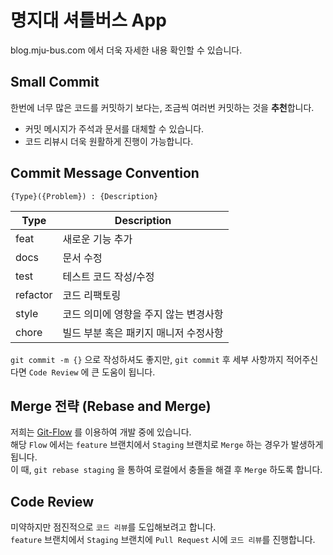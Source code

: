 # 명지대 셔틀버스 App 
blog.mju-bus.com 에서 더욱 자세한 내용 확인할 수 있습니다. 

## Small Commit 
한번에 너무 많은 코드를 커밋하기 보다는, 조금씩 여러번 커밋하는 것을 **추천**합니다.  
 - 커밋 메시지가 주석과 문서를 대체할 수 있습니다.
 - 코드 리뷰시 더욱 원활하게 진행이 가능합니다. 

## Commit Message Convention 
`{Type}({Problem}) : {Description}`  

| Type     | Description    |
| --------|---------|
| feat  | 새로운 기능 추가   |
| docs | 문서 수정 |
| test  | 테스트 코드 작성/수정   |
| refactor  | 코드 리팩토링   |
| style  | 코드 의미에 영향을 주지 않는 변경사항   |
| chore  | 빌드 부분 혹은 패키지 매니저 수정사항   |

`git commit -m {}` 으로 작성하셔도 좋지만, `git commit` 후 세부 사항까지 적어주신다면 `Code Review` 에 큰 도움이 됩니다. 


## Merge 전략 (Rebase and Merge)
저희는 [Git-Flow](https://blog.mju-bus.com/Git-101-def7a751f2ef43aca602e496b0d33de9) 를 이용하여 개발 중에 있습니다.  
해당 `Flow` 에서는 `feature` 브랜치에서 `Staging` 브랜치로 `Merge` 하는 경우가 발생하게 됩니다.  
이 때, `git rebase staging` 을 통하여 로컬에서 충돌을 해결 후 `Merge` 하도록 합니다.  
  
## Code Review 
미약하지만 점진적으로 `코드 리뷰`를 도입해보려고 합니다.  
`feature` 브랜치에서 `Staging` 브랜치에 `Pull Request` 시에 `코드 리뷰`를 진행합니다.  